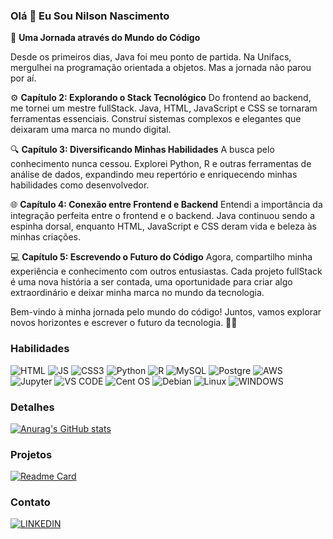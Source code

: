 ### Olá 👋 Eu Sou Nilson Nascimento

🌟 **Uma Jornada através do Mundo do Código**

Desde os primeiros dias, Java foi meu ponto de partida. Na Unifacs, mergulhei na programação orientada a objetos. Mas a jornada não parou por aí.

⚙️ **Capítulo 2: Explorando o Stack Tecnológico**
Do frontend ao backend, me tornei um mestre fullStack. Java, HTML, JavaScript e CSS se tornaram ferramentas essenciais. Construí sistemas complexos e elegantes que deixaram uma marca no mundo digital.

🔍 **Capítulo 3: Diversificando Minhas Habilidades**
A busca pelo conhecimento nunca cessou. Explorei Python, R e outras ferramentas de análise de dados, expandindo meu repertório e enriquecendo minhas habilidades como desenvolvedor.

🌐 **Capítulo 4: Conexão entre Frontend e Backend**
Entendi a importância da integração perfeita entre o frontend e o backend. Java continuou sendo a espinha dorsal, enquanto HTML, JavaScript e CSS deram vida e beleza às minhas criações.

💻 **Capítulo 5: Escrevendo o Futuro do Código**
Agora, compartilho minha experiência e conhecimento com outros entusiastas. Cada projeto fullStack é uma nova história a ser contada, uma oportunidade para criar algo extraordinário e deixar minha marca no mundo da tecnologia.

Bem-vindo à minha jornada pelo mundo do código! Juntos, vamos explorar novos horizontes e escrever o futuro da tecnologia. 🚀🌐
### Habilidades

![HTML](https://img.shields.io/badge/HTML5-E34F26?style=for-the-badge&logo=html5&logoColor=white)
![JS](https://img.shields.io/badge/JavaScript-323330?style=for-the-badge&logo=javascript&logoColor=F7DF1E)
![CSS3](https://img.shields.io/badge/CSS3-1572B6?style=for-the-badge&logo=css3&logoColor=white)
![Python](https://img.shields.io/badge/Python-FFD43B?style=for-the-badge&logo=python&logoColor=blue)
![R](https://img.shields.io/badge/R-276DC3?style=for-the-badge&logo=r&logoColor=white)
![MySQL](https://img.shields.io/badge/MySQL-005C84?style=for-the-badge&logo=mysql&logoColor=white)
![Postgre](https://img.shields.io/badge/PostgreSQL-316192?style=for-the-badge&logo=postgresql&logoColor=white)
![AWS](https://img.shields.io/badge/Amazon_AWS-FF9900?style=for-the-badge&logo=amazonaws&logoColor=white)
![Jupyter](https://img.shields.io/badge/Jupyter-F37626.svg?&style=for-the-badge&logo=Jupyter&logoColor=white)
![VS CODE](https://img.shields.io/badge/VSCode-0078D4?style=for-the-badge&logo=visual%20studio%20code&logoColor=white)
![Cent OS](https://img.shields.io/badge/Cent%20OS-262577?style=for-the-badge&logo=CentOS&logoColor=white)
![Debian](https://img.shields.io/badge/Debian-A81D33?style=for-the-badge&logo=debian&logoColor=white)
![Linux](https://img.shields.io/badge/Linux-FCC624?style=for-the-badge&logo=linux&logoColor=black)
![WINDOWS](https://img.shields.io/badge/Windows-0078D6?style=for-the-badge&logo=windows&logoColor=white)
![]()
![]()
![]()
![]()
![]()
![]()
![]()
![]()
![]()



### Detalhes

[![Anurag's GitHub stats](https://github-readme-stats.vercel.app/api?username=Nilson-nascimento&show_icons=true&theme=tokyonight)](https://github.com/Nilson-nascimento/github-readme-stats)

### Projetos

[![Readme Card](https://github-readme-stats.vercel.app/api/pin/?username=Nilson-nascimento&repo=site_gamesshop&theme=tokyonight)](site-gamesshop-ivory-omega.vercel.app)

### Contato

[![LINKEDIN](https://img.shields.io/badge/LinkedIn-0077B5?style=for-the-badge&logo=linkedin&logoColor=white)](https://www.linkedin.com/in/nilson-nascimento/)
![]()
![]()
![]()
![]()
